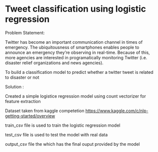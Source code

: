 # Tweet classification using logistic regression

Problem Statement:

Twitter has become an important communication channel in times of emergency.
The ubiquitousness of smartphones enables people to announce an emergency they’re observing in real-time. Because of this, more agencies are interested in programatically monitoring Twitter (i.e. disaster relief organizations and news agencies).

To build a classification model to predict whether a twitter tweet is related to disaster or not

Solution :

Created a simple logistice regression model using count vectorizer for feature extraction

Dataset taken from kaggle competetion
https://www.kaggle.com/c/nlp-getting-started/overview

train_csv file is used to train the logistic regression model

test_csv file is used to test the model with real data

output_csv file the  which has the final ouput provided by the model
